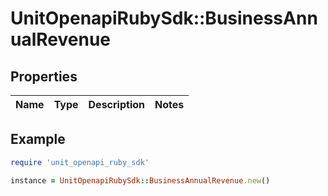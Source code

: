 # UnitOpenapiRubySdk::BusinessAnnualRevenue

## Properties

| Name | Type | Description | Notes |
| ---- | ---- | ----------- | ----- |

## Example

```ruby
require 'unit_openapi_ruby_sdk'

instance = UnitOpenapiRubySdk::BusinessAnnualRevenue.new()
```

